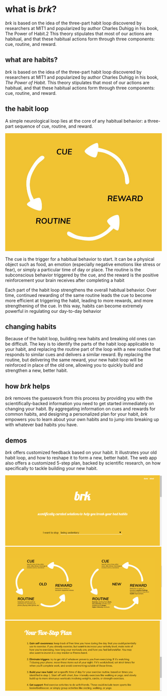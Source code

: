 # what is *brk*?
*brk* is based on the idea of the three-part habit loop discovered by researchers at MIT1 and popularized by author Charles Duhigg in his book, The Power of Habit.2 This theory stipulates that most of our actions are habitual, and that these habitual actions form through three components: cue, routine, and reward.

## what are habits?
*brk* is based on the idea of the three-part habit loop discovered by researchers at MIT1 and popularized by author Charles Duhigg in his book, *The Power of Habit*. This theory stipulates that most of our actions are habitual, and that these habitual actions form through three components: cue, routine, and reward.

## the habit loop
A simple neurological loop lies at the core of any habitual behavior: a three-part sequence of cue, routine, and reward.

![habit loop](docs/imgs/blank.jpg)

The cue is the trigger for a habitual behavior to start. It can be a physical object such as food, an emotion (especially negative emotions like stress or fear), or simply a particular time of day or place. The routine is the subconscious behavior triggered by the cue, and the reward is the positive reinforcement your brain receives after completing a habit

Each part of the habit loop strengthens the overall habitual behavior. Over time, continued rewarding of the same routine leads the cue to become more efficient at triggering the habit, leading to more rewards, and more strengthening of the cue. In this way, habits can become extremely powerful in regulating our day-to-day behavior

## changing habits
Because of the habit loop, building new habits and breaking old ones can be difficult. The key is to identify the parts of the habit loop applicable to your habit, and replacing the routine part of the loop with a new routine that responds to similar cues and delivers a similar reward. By replacing the routine, but delivering the same reward, your new habit loop will be reinforced in place of the old one, allowing you to quickly build and strengthen a new, better habit.

## how *brk* helps
*brk* removes the guesswork from this process by providing you with the scientifically-backed information you need to get started immediately on changing your habit. By aggregating information on cues and rewards for common habits, and designing a personalized plan for your habit, *brk* empowers you to learn about your own habits and to jump into breaking up with whatever bad habits you have. 

## demos
*brk* offers customized feedback based on your habit. It illustrates your old habit loop, and how to reshape it to form a new, better habit. The web app also offers a customized 5-step plan, backed by scientific research, on how specifically to tackle building your new habit.

![habit input](docs/imgs/demo1f.png)
![habit loops](docs/imgs/demo2f.png)
![fivestep](docs/imgs/demo3f.png)




